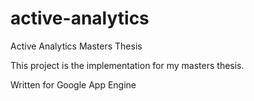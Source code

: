 active-analytics
================

Active Analytics Masters Thesis


This project is the implementation for my masters thesis.

Written for Google App Engine
